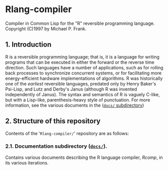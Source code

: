 # Rlang-compiler
Compiler in Common Lisp for the "R" reversible programming language.  Copyright (C)1997 by Michael P. Frank.

## 1. Introduction

R is a reversible programming language; that is, it is a language for writing programs that can be executed in 
either the forward or the reverse time direction.  Such languages have a number of applications, such as for 
rolling back processes to synchronize concurrent systems, or for facilitating more energy-efficient hardware
implementations of algorithms.  R was historically one of the *earliest* reversible languages, predated only
by Henry Baker's Psi-Lisp, and Lutz and Derby's Janus (although R was invented independently of Janus).  The
syntax and semantics of R is vaguely C-like, but with a Lisp-like, parenthesis-heavy style of punctuation.
For more information, see the various documents in the ([`docs/` subdirectory](docs "docs/ subdirectory"))

## 2. Structure of this repository

Contents of the '`Rlang-compiler/`' repository are as follows:

### 2.1. Documentation subdirectory ([`docs/`](docs "docs/ subdirectory")).

Contains various documents describing the R language compiler, *Rcomp*, in its various iterations.

